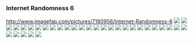 ### Internet Randomness 6
http://www.imagefap.com/pictures/7180956/Internet-Randomness-6
![](http://x.imagefapusercontent.com/u/beps_183/7180956/1467522700/rab24.jpg)
![](http://x.imagefapusercontent.com/u/beps_183/7180956/1174508997/h7.jpg)
![](http://x.imagefapusercontent.com/u/beps_183/7180956/901977499/h5.jpg)
![](http://x.imagefapusercontent.com/u/beps_183/7180956/348699666/h9.jpg)
![](http://x.imagefapusercontent.com/u/beps_183/7180956/1802837396/h8.jpg)
![](http://x.imagefapusercontent.com/u/beps_183/7180956/23219711/h7.jpg)
![](http://x.imagefapusercontent.com/u/beps_183/7180956/918960933/h22.JPG)
![](http://x.imagefapusercontent.com/u/beps_183/7180956/771065195/h21.JPG)
![](http://x.imagefapusercontent.com/u/beps_183/7180956/1605946190/hr8.jpg)
![](http://x.imagefapusercontent.com/u/beps_183/7180956/2144590227/h20.jpg)
![](http://x.imagefapusercontent.com/u/beps_183/7180956/944335729/h22.jpg)
![](http://x.imagefapusercontent.com/u/beps_183/7180956/1309128487/h11.jpg)
![](http://x.imagefapusercontent.com/u/beps_183/7180956/1975717209/h26.jpg)
![](http://x.imagefapusercontent.com/u/beps_183/7180956/1376707878/h2.jpg)
![](http://x.imagefapusercontent.com/u/beps_183/7180956/545641899/h28.jpg)
![](http://x.imagefapusercontent.com/u/beps_183/7180956/1320493544/h12.JPG)
![](http://x.imagefapusercontent.com/u/beps_183/7180956/1241958350/h25.jpg)
![](http://x.imagefapusercontent.com/u/beps_183/7180956/1653959115/h4.jpg)
![](http://x.imagefapusercontent.com/u/beps_183/7180956/391630738/h24.jpg)
![](http://x.imagefapusercontent.com/u/beps_183/7180956/1830534598/h32.jpg)
![](http://x.imagefapusercontent.com/u/beps_183/7180956/605743900/h13.jpg)
![](http://x.imagefapusercontent.com/u/beps_183/7180956/877269015/h33.jpg)
![](http://x.imagefapusercontent.com/u/beps_183/7180956/8853028/h4.jpg)
![](http://x.imagefapusercontent.com/u/beps_183/7180956/471742455/h5.jpg)
![](http://x.imagefapusercontent.com/u/beps_183/7180956/1502803355/hr10.jpg)
![](http://x.imagefapusercontent.com/u/beps_183/7180956/1075434126/h39.jpg)
![](http://x.imagefapusercontent.com/u/beps_183/7180956/1625726230/h35.jpg)
![](http://x.imagefapusercontent.com/u/beps_183/7180956/1656430547/h3.jpg)
![](http://x.imagefapusercontent.com/u/beps_183/7180956/1126174629/h40.jpg)
![](http://x.imagefapusercontent.com/u/beps_183/7180956/1602243432/h36.jpg)
![](http://x.imagefapusercontent.com/u/beps_183/7267373/1089968541/vg16.jpg)
![](https://instagram.com/p/BZnq25jncJy/media/?size=l)
